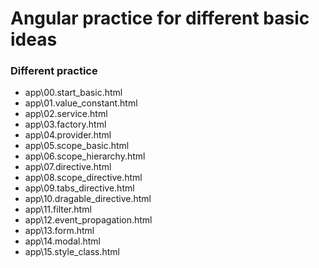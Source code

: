 # Angular practice for different basic ideas

### Different practice

* app\00.start_basic.html
* app\01.value_constant.html
* app\02.service.html
* app\03.factory.html
* app\04.provider.html
* app\05.scope_basic.html
* app\06.scope_hierarchy.html
* app\07.directive.html
* app\08.scope_directive.html
* app\09.tabs_directive.html
* app\10.dragable_directive.html
* app\11.filter.html
* app\12.event_propagation.html
* app\13.form.html
* app\14.modal.html
* app\15.style_class.html